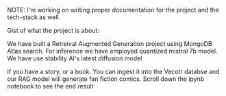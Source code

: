 NOTE: I'm working on writing proper documentation for the project and the tech-stack as well.

Gist of what the project is about:

We have built a Retreival Augmented Generation project using MongoDB Atlas search. For inference we have employed quantized mistral 7b model. We have use stability AI's latest diffusion model

If you have a story, or a book. You can ingest it into the Vecotr databse and our RAG model will generate fan fiction comics. Scroll down the ipynb notebook to see the end result
